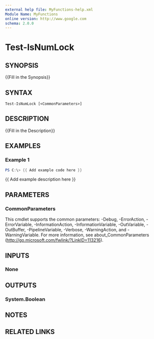 ```yaml
---
external help file: MyFunctions-help.xml
Module Name: MyFunctions
online version: http://www.google.com
schema: 2.0.0
---
```


# Test-IsNumLock

## SYNOPSIS
{{Fill in the Synopsis}}

## SYNTAX

```
Test-IsNumLock [<CommonParameters>]
```

## DESCRIPTION
{{Fill in the Description}}

## EXAMPLES

### Example 1
```powershell
PS C:\> {{ Add example code here }}
```

{{ Add example description here }}

## PARAMETERS

### CommonParameters
This cmdlet supports the common parameters: -Debug, -ErrorAction, -ErrorVariable, -InformationAction, -InformationVariable, -OutVariable, -OutBuffer, -PipelineVariable, -Verbose, -WarningAction, and -WarningVariable.
For more information, see about_CommonParameters (http://go.microsoft.com/fwlink/?LinkID=113216).

## INPUTS

### None


## OUTPUTS

### System.Boolean


## NOTES

## RELATED LINKS
